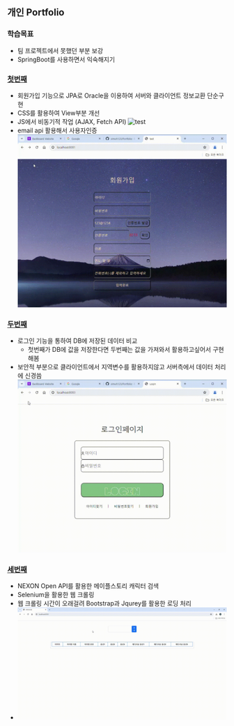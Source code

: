 ## 개인 Portfolio
### 학습목표
- 팀 프로젝트에서 못했던 부분 보강
- SpringBoot를 사용하면서 익숙해지기

### [첫번째](https://github.com/simwh123/Portfolio/tree/master/first/src/main/java/com/demo03/demo03)
- 회원가입 기능으로 JPA로 Oracle을 이용하여 서버와 클라이언트 정보교환 단순구현
- CSS를 활용하여 View부분 개선
- JS에서 비동기적 작업 (AJAX, Fetch API)
![test](https://github.com/simwh123/Portfolio/blob/master/gif/test.gif)
- email api 활용해서 사용자인증
![success](https://github.com/simwh123/Portfolio/blob/master/gif/%EC%9D%B8%EC%A6%9D%EB%B2%88%ED%98%B8-%ED%85%8C%EC%8A%A4%ED%8A%B8.gif)


### [두번째](https://github.com/simwh123/Portfolio/tree/master/second/src/main/java/com/second/second)
- 로그인 기능을 통하여 DB에 저장된 데이터 비교
  - 첫번째가 DB에 값을 저장한다면 두번째는 값을 가져와서 활용하고싶어서 구현해봄
- 보안적 부분으로 클라이언트에서 지역변수를 활용하지않고 서버측에서 데이터 처리에 신경씀 
![Login](https://github.com/simwh123/Portfolio/blob/master/gif/Login.gif)

### [세번째](https://github.com/simwh123/Portfolio/tree/master/spring)
- NEXON Open API를 활용한 메이플스토리 캐릭터 검색
- Selenium을 활용한 웹 크롤링
- 웹 크롤링 시간이 오래걸려 Bootstrap과 Jqurey를 활용한 로딩 처리
- ![maple](https://github.com/simwh123/Portfolio/blob/master/gif/%EC%BA%90%EB%A6%AD%ED%84%B0%EC%A1%B0%ED%9A%8C-Chrome-2024-07-18-21-13-17.gif)
